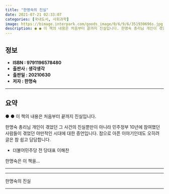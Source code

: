 ```yaml
---
title: "한명숙의 진실"
date: 2021-07-21 02:33:07
categories: [국내도서, 사회과학]
image: https://bimage.interpark.com/goods_image/0/6/9/6/351930696s.jpg
description: ● ● 이 책의 내용은 처음부터 끝까지 진실입니다. 한명숙 총리님 개인이 겪었던 그 사건의 진실뿐만이 아니라 민주정부 10년에 참여했던 사람들이 겪었던 야만적인 시대에 대한 증언입니다. 참으로 아픈 이야기인데도 오히려 글은 참 쉽고 담담합니다. - 더불어민주당 전 당대표 이해찬
---
```


## **정보**

- **ISBN : 9791196578480**
- **출판사 : 생각생각**
- **출판일 : 20210630**
- **저자 : 한명숙**

------



## **요약**

●  ●  이 책의 내용은
처음부터 끝까지 진실입니다. 

한명숙 총리님 개인이 겪었던 그 사건의 진실뿐만이 아니라
민주정부 10년에 참여했던 사람들이 겪었던
야만적인 시대에 대한 증언입니다.
참으로 아픈 이야기인데도 오히려 글은 참 쉽고 담담합니다.

- 더불어민주당 전 당대표 이해찬

한명숙은 이 책을... 

------



------


한명숙의 진실 

------


